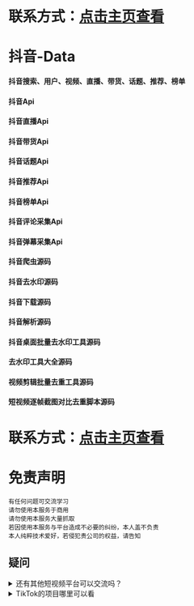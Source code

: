 # 联系方式：[点击主页查看](https://github.com/VideoData) 

# 抖音-Data  
#### 抖音搜索、用户、视频、直播、带货、话题、推荐、榜单 
#### 抖音Api  
#### 抖音直播Api 
#### 抖音带货Api  
#### 抖音话题Api 
#### 抖音推荐Api  
#### 抖音榜单Api  
#### 抖音评论采集Api  
#### 抖音弹幕采集Api   
#### 抖音爬虫源码  
#### 抖音去水印源码 
#### 抖音下载源码     
#### 抖音解析源码   
#### 抖音桌面批量去水印工具源码
#### 去水印工具大全源码    
#### 视频剪辑批量去重工具源码 
#### 短视频逐帧截图对比去重脚本源码

# 联系方式：[点击主页查看](https://github.com/VideoData) 

#  免责声明
```
有任何问题可交流学习  
请勿使用本服务于商用  
请勿使用本服务大量抓取  
若因使用本服务与平台造成不必要的纠纷，本人盖不负责  
本人纯粹技术爱好，若侵犯贵公司的权益，请告知  
```

## 疑问
<details>
  <summary>还有其他短视频平台可以交流吗？</summary>
  目前可供学习交流的平台是抖音、Tiktok，快手大家有兴趣可以一起讨论交流。
</details>

<details>
  <summary>TikTok的项目哪里可以看</summary>
  TikTok->https://github.com/VideoData/TiKTok-data
</details>
